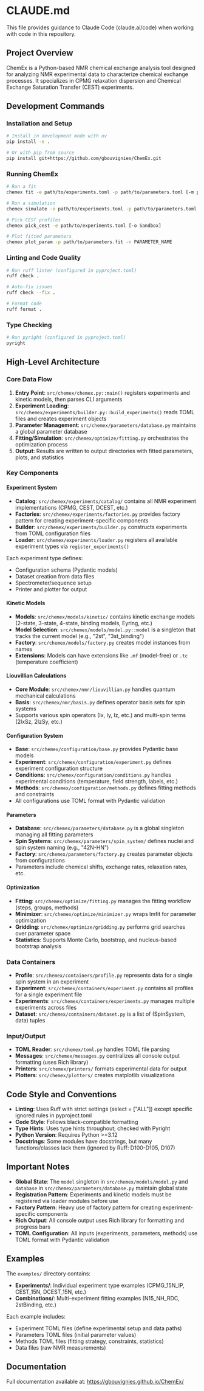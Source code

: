 # CLAUDE.md

This file provides guidance to Claude Code (claude.ai/code) when working with code in this repository.

## Project Overview

ChemEx is a Python-based NMR chemical exchange analysis tool designed for analyzing NMR experimental data to characterize chemical exchange processes. It specializes in CPMG relaxation dispersion and Chemical Exchange Saturation Transfer (CEST) experiments.

## Development Commands

### Installation and Setup
```bash
# Install in development mode with uv
pip install -e .

# Or with pip from source
pip install git+https://github.com/gbouvignies/ChemEx.git
```

### Running ChemEx
```bash
# Run a fit
chemex fit -e path/to/experiments.toml -p path/to/parameters.toml [-m path/to/method.toml] [-o Output]

# Run a simulation
chemex simulate -e path/to/experiments.toml -p path/to/parameters.toml [-o OutputSim]

# Pick CEST profiles
chemex pick_cest -e path/to/experiments.toml [-o Sandbox]

# Plot fitted parameters
chemex plot_param -p path/to/parameters.fit -n PARAMETER_NAME
```

### Linting and Code Quality
```bash
# Run ruff linter (configured in pyproject.toml)
ruff check .

# Auto-fix issues
ruff check --fix .

# Format code
ruff format .
```

### Type Checking
```bash
# Run pyright (configured in pyproject.toml)
pyright
```

## High-Level Architecture

### Core Data Flow
1. **Entry Point**: `src/chemex/chemex.py::main()` registers experiments and kinetic models, then parses CLI arguments
2. **Experiment Loading**: `src/chemex/experiments/builder.py::build_experiments()` reads TOML files and creates experiment objects
3. **Parameter Management**: `src/chemex/parameters/database.py` maintains a global parameter database
4. **Fitting/Simulation**: `src/chemex/optimize/fitting.py` orchestrates the optimization process
5. **Output**: Results are written to output directories with fitted parameters, plots, and statistics

### Key Components

#### Experiment System
- **Catalog**: `src/chemex/experiments/catalog/` contains all NMR experiment implementations (CPMG, CEST, DCEST, etc.)
- **Factories**: `src/chemex/experiments/factories.py` provides factory pattern for creating experiment-specific components
- **Builder**: `src/chemex/experiments/builder.py` constructs experiments from TOML configuration files
- **Loader**: `src/chemex/experiments/loader.py` registers all available experiment types via `register_experiments()`

Each experiment type defines:
- Configuration schema (Pydantic models)
- Dataset creation from data files
- Spectrometer/sequence setup
- Printer and plotter for output

#### Kinetic Models
- **Models**: `src/chemex/models/kinetic/` contains kinetic exchange models (2-state, 3-state, 4-state, binding models, Eyring, etc.)
- **Model Selection**: `src/chemex/models/model.py::model` is a singleton that tracks the current model (e.g., "2st", "3st_binding")
- **Factory**: `src/chemex/models/factory.py` creates model instances from names
- **Extensions**: Models can have extensions like `.mf` (model-free) or `.tc` (temperature coefficient)

#### Liouvillian Calculations
- **Core Module**: `src/chemex/nmr/liouvillian.py` handles quantum mechanical calculations
- **Basis**: `src/chemex/nmr/basis.py` defines operator basis sets for spin systems
- Supports various spin operators (Ix, Iy, Iz, etc.) and multi-spin terms (2IxSz, 2IzSy, etc.)

#### Configuration System
- **Base**: `src/chemex/configuration/base.py` provides Pydantic base models
- **Experiment**: `src/chemex/configuration/experiment.py` defines experiment configuration structure
- **Conditions**: `src/chemex/configuration/conditions.py` handles experimental conditions (temperature, field strength, labels, etc.)
- **Methods**: `src/chemex/configuration/methods.py` defines fitting methods and constraints
- All configurations use TOML format with Pydantic validation

#### Parameters
- **Database**: `src/chemex/parameters/database.py` is a global singleton managing all fitting parameters
- **Spin Systems**: `src/chemex/parameters/spin_system/` defines nuclei and spin system naming (e.g., "42N-HN")
- **Factory**: `src/chemex/parameters/factory.py` creates parameter objects from configurations
- Parameters include chemical shifts, exchange rates, relaxation rates, etc.

#### Optimization
- **Fitting**: `src/chemex/optimize/fitting.py` manages the fitting workflow (steps, groups, methods)
- **Minimizer**: `src/chemex/optimize/minimizer.py` wraps lmfit for parameter optimization
- **Gridding**: `src/chemex/optimize/gridding.py` performs grid searches over parameter space
- **Statistics**: Supports Monte Carlo, bootstrap, and nucleus-based bootstrap analysis

### Data Containers
- **Profile**: `src/chemex/containers/profile.py` represents data for a single spin system in an experiment
- **Experiment**: `src/chemex/containers/experiment.py` contains all profiles for a single experiment file
- **Experiments**: `src/chemex/containers/experiments.py` manages multiple experiments across files
- **Dataset**: `src/chemex/containers/dataset.py` is a list of (SpinSystem, data) tuples

### Input/Output
- **TOML Reader**: `src/chemex/toml.py` handles TOML file parsing
- **Messages**: `src/chemex/messages.py` centralizes all console output formatting (uses Rich library)
- **Printers**: `src/chemex/printers/` formats experimental data for output
- **Plotters**: `src/chemex/plotters/` creates matplotlib visualizations

## Code Style and Conventions

- **Linting**: Uses Ruff with strict settings (select = ["ALL"]) except specific ignored rules in pyproject.toml
- **Code Style**: Follows black-compatible formatting
- **Type Hints**: Uses type hints throughout; checked with Pyright
- **Python Version**: Requires Python >=3.12
- **Docstrings**: Some modules have docstrings, but many functions/classes lack them (ignored by Ruff: D100-D105, D107)

## Important Notes

- **Global State**: The `model` singleton in `src/chemex/models/model.py` and `database` in `src/chemex/parameters/database.py` maintain global state
- **Registration Pattern**: Experiments and kinetic models must be registered via loader modules before use
- **Factory Pattern**: Heavy use of factory pattern for creating experiment-specific components
- **Rich Output**: All console output uses Rich library for formatting and progress bars
- **TOML Configuration**: All inputs (experiments, parameters, methods) use TOML format with Pydantic validation

## Examples

The `examples/` directory contains:
- **Experiments/**: Individual experiment type examples (CPMG_15N_IP, CEST_15N, DCEST_15N, etc.)
- **Combinations/**: Multi-experiment fitting examples (N15_NH_RDC, 2stBinding, etc.)

Each example includes:
- Experiment TOML files (define experimental setup and data paths)
- Parameters TOML files (initial parameter values)
- Methods TOML files (fitting strategy, constraints, statistics)
- Data files (raw NMR measurements)

## Documentation

Full documentation available at: https://gbouvignies.github.io/ChemEx/
